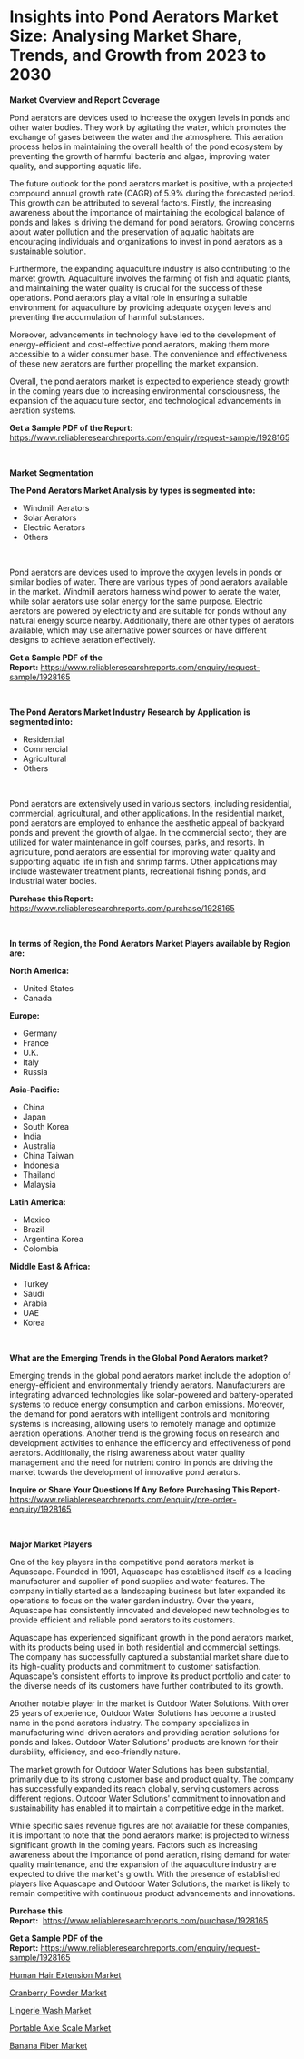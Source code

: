 <p><h1>Insights into Pond Aerators Market Size: Analysing Market Share, Trends, and Growth from 2023 to 2030</h1></p><p><strong>Market Overview and Report Coverage</strong></p>
<p><p>Pond aerators are devices used to increase the oxygen levels in ponds and other water bodies. They work by agitating the water, which promotes the exchange of gases between the water and the atmosphere. This aeration process helps in maintaining the overall health of the pond ecosystem by preventing the growth of harmful bacteria and algae, improving water quality, and supporting aquatic life.</p><p>The future outlook for the pond aerators market is positive, with a projected compound annual growth rate (CAGR) of 5.9% during the forecasted period. This growth can be attributed to several factors. Firstly, the increasing awareness about the importance of maintaining the ecological balance of ponds and lakes is driving the demand for pond aerators. Growing concerns about water pollution and the preservation of aquatic habitats are encouraging individuals and organizations to invest in pond aerators as a sustainable solution.</p><p>Furthermore, the expanding aquaculture industry is also contributing to the market growth. Aquaculture involves the farming of fish and aquatic plants, and maintaining the water quality is crucial for the success of these operations. Pond aerators play a vital role in ensuring a suitable environment for aquaculture by providing adequate oxygen levels and preventing the accumulation of harmful substances.</p><p>Moreover, advancements in technology have led to the development of energy-efficient and cost-effective pond aerators, making them more accessible to a wider consumer base. The convenience and effectiveness of these new aerators are further propelling the market expansion.</p><p>Overall, the pond aerators market is expected to experience steady growth in the coming years due to increasing environmental consciousness, the expansion of the aquaculture sector, and technological advancements in aeration systems.</p></p>
<p><strong>Get a Sample PDF of the Report:</strong> <a href="https://www.reliableresearchreports.com/enquiry/request-sample/1928165">https://www.reliableresearchreports.com/enquiry/request-sample/1928165</a></p>
<p>&nbsp;</p>
<p><strong>Market Segmentation</strong></p>
<p><strong>The Pond Aerators Market Analysis by types is segmented into:</strong></p>
<p><ul><li>Windmill Aerators</li><li>Solar Aerators</li><li>Electric Aerators</li><li>Others</li></ul></p>
<p>&nbsp;</p>
<p><p>Pond aerators are devices used to improve the oxygen levels in ponds or similar bodies of water. There are various types of pond aerators available in the market. Windmill aerators harness wind power to aerate the water, while solar aerators use solar energy for the same purpose. Electric aerators are powered by electricity and are suitable for ponds without any natural energy source nearby. Additionally, there are other types of aerators available, which may use alternative power sources or have different designs to achieve aeration effectively.</p></p>
<p><strong>Get a Sample PDF of the Report:</strong>&nbsp;<a href="https://www.reliableresearchreports.com/enquiry/request-sample/1928165">https://www.reliableresearchreports.com/enquiry/request-sample/1928165</a></p>
<p>&nbsp;</p>
<p><strong>The Pond Aerators Market Industry Research by Application is segmented into:</strong></p>
<p><ul><li>Residential</li><li>Commercial</li><li>Agricultural</li><li>Others</li></ul></p>
<p>&nbsp;</p>
<p><p>Pond aerators are extensively used in various sectors, including residential, commercial, agricultural, and other applications. In the residential market, pond aerators are employed to enhance the aesthetic appeal of backyard ponds and prevent the growth of algae. In the commercial sector, they are utilized for water maintenance in golf courses, parks, and resorts. In agriculture, pond aerators are essential for improving water quality and supporting aquatic life in fish and shrimp farms. Other applications may include wastewater treatment plants, recreational fishing ponds, and industrial water bodies.</p></p>
<p><strong>Purchase this Report:</strong>&nbsp; <a href="https://www.reliableresearchreports.com/purchase/1928165">https://www.reliableresearchreports.com/purchase/1928165</a></p>
<p>&nbsp;</p>
<p><strong>In terms of Region, the Pond Aerators Market Players available by Region are:</strong></p>
<p>
    <p> <strong> North America: </strong>
        <ul>
            <li>United States</li>
            <li>Canada</li>
        </ul>
        </p> 
    <p> <strong> Europe: </strong>
        <ul>
            <li>Germany</li>
            <li>France</li>
            <li>U.K.</li>
            <li>Italy</li>
            <li>Russia</li>
        </ul>
        </p> 
    <p> <strong> Asia-Pacific: </strong>
        <ul>
            <li>China</li>
            <li>Japan</li>
            <li>South Korea</li>
            <li>India</li>
            <li>Australia</li>
            <li>China Taiwan</li>
            <li>Indonesia</li>
            <li>Thailand</li>
            <li>Malaysia</li>
        </ul>
        </p> 
    <p> <strong> Latin America: </strong>
        <ul>
            <li>Mexico</li>
            <li>Brazil</li>
            <li>Argentina Korea</li>
            <li>Colombia</li>
        </ul>
        </p> 
    <p> <strong> Middle East & Africa: </strong>
        <ul>
            <li>Turkey</li>
            <li>Saudi</li>
            <li>Arabia</li>
            <li>UAE</li>
            <li>Korea</li>
        </ul>
    </p>
    </p>
<p>&nbsp;</p>
<p><strong>What are the Emerging Trends in the Global Pond Aerators market?</strong></p>
<p><p>Emerging trends in the global pond aerators market include the adoption of energy-efficient and environmentally friendly aerators. Manufacturers are integrating advanced technologies like solar-powered and battery-operated systems to reduce energy consumption and carbon emissions. Moreover, the demand for pond aerators with intelligent controls and monitoring systems is increasing, allowing users to remotely manage and optimize aeration operations. Another trend is the growing focus on research and development activities to enhance the efficiency and effectiveness of pond aerators. Additionally, the rising awareness about water quality management and the need for nutrient control in ponds are driving the market towards the development of innovative pond aerators.</p></p>
<p><strong>Inquire or Share Your Questions If Any Before Purchasing This Report</strong>- <a href="https://www.reliableresearchreports.com/enquiry/pre-order-enquiry/1928165">https://www.reliableresearchreports.com/enquiry/pre-order-enquiry/1928165</a></p>
<p>&nbsp;</p>
<p><strong>Major Market Players</strong></p>
<p><p>One of the key players in the competitive pond aerators market is Aquascape. Founded in 1991, Aquascape has established itself as a leading manufacturer and supplier of pond supplies and water features. The company initially started as a landscaping business but later expanded its operations to focus on the water garden industry. Over the years, Aquascape has consistently innovated and developed new technologies to provide efficient and reliable pond aerators to its customers.</p><p>Aquascape has experienced significant growth in the pond aerators market, with its products being used in both residential and commercial settings. The company has successfully captured a substantial market share due to its high-quality products and commitment to customer satisfaction. Aquascape's consistent efforts to improve its product portfolio and cater to the diverse needs of its customers have further contributed to its growth.</p><p>Another notable player in the market is Outdoor Water Solutions. With over 25 years of experience, Outdoor Water Solutions has become a trusted name in the pond aerators industry. The company specializes in manufacturing wind-driven aerators and providing aeration solutions for ponds and lakes. Outdoor Water Solutions' products are known for their durability, efficiency, and eco-friendly nature.</p><p>The market growth for Outdoor Water Solutions has been substantial, primarily due to its strong customer base and product quality. The company has successfully expanded its reach globally, serving customers across different regions. Outdoor Water Solutions' commitment to innovation and sustainability has enabled it to maintain a competitive edge in the market.</p><p>While specific sales revenue figures are not available for these companies, it is important to note that the pond aerators market is projected to witness significant growth in the coming years. Factors such as increasing awareness about the importance of pond aeration, rising demand for water quality maintenance, and the expansion of the aquaculture industry are expected to drive the market's growth. With the presence of established players like Aquascape and Outdoor Water Solutions, the market is likely to remain competitive with continuous product advancements and innovations.</p></p>
<p><strong>Purchase this Report:</strong>&nbsp;&nbsp;<a href="https://www.reliableresearchreports.com/purchase/1928165">https://www.reliableresearchreports.com/purchase/1928165</a></p>
<p></p>
<p><strong>Get a Sample PDF of the Report:</strong>&nbsp;<a href="https://www.reliableresearchreports.com/enquiry/request-sample/1928165">https://www.reliableresearchreports.com/enquiry/request-sample/1928165</a></p>
<p><p><a href="https://www.linkedin.com/pulse/human-hair-extension-market-size-2023-2030-global-industrial-yomlc/">Human Hair Extension Market</a></p><p><a href="https://medium.com/@colinom786578/cranberry-powder-nbsp-market-focuses-on-market-share-size-and-projected-forecast-till-2030-fabf9b0fa310">Cranberry Powder Market</a></p><p><a href="https://github.com/jonneygiverf/Market-Research-Report-List-1/blob/main/lingerie-wash-market.md">Lingerie Wash Market</a></p><p><a href="https://github.com/dziulagalemab/Market-Research-Report-List-1/blob/main/portable-axle-scale-market.md">Portable Axle Scale Market</a></p><p><a href="https://medium.com/@sandramurphy56/banana-fiber-market-analysis-its-cagr-market-segmentation-and-global-industry-overview-d9e7a3f49ea5">Banana Fiber Market</a></p></p>